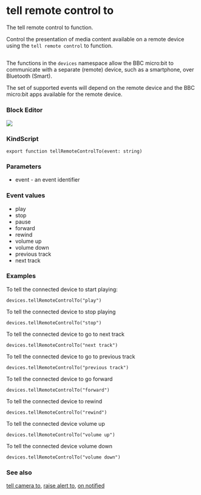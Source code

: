 # tell remote control to

The tell remote control to function.

Control the presentation of media content available on a remote device using the `tell remote control` to function.

## 

The functions in the ``devices`` namespace allow the BBC micro:bit to communicate with a separate (remote) device, such as a smartphone, over Bluetooth (Smart).

The set of supported events will depend on the remote device and the BBC micro:bit apps available for the remote device.

### Block Editor

![](/static/mb/tell-remote-control-to-0.png)

### KindScript

```
export function tellRemoteControlTo(event: string)
```

### Parameters

* event - an event identifier

### Event values

* play
* stop
* pause
* forward
* rewind
* volume up
* volume down
* previous track
* next track

### Examples

To tell the connected device to start playing:

```
devices.tellRemoteControlTo("play")
```

To tell the connected device to stop playing

```
devices.tellRemoteControlTo("stop")
```

To tell the connected device to go to next track

```
devices.tellRemoteControlTo("next track")
```

To tell the connected device to go to previous track

```
devices.tellRemoteControlTo("previous track")
```

To tell the connected device to go forward

```
devices.tellRemoteControlTo("forward")
```

To tell the connected device to rewind

```
devices.tellRemoteControlTo("rewind")
```

To tell the connected device volume up

```
devices.tellRemoteControlTo("volume up")
```

To tell the connected device volume down

```
devices.tellRemoteControlTo("volume down")
```

### See also

[tell camera to](/reference/devices/tell-camera-to), [raise alert to](/reference/devices/raise-alert-to), [on notified](/reference/devices/on-notified)

